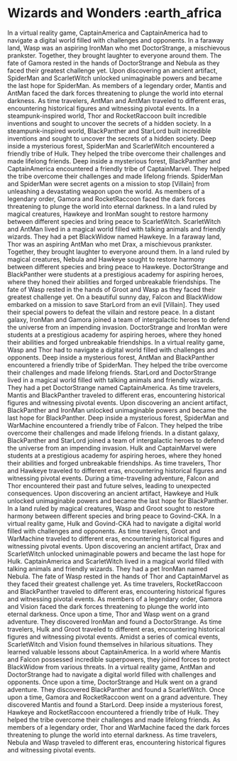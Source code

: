 # Wizards and Wonders :earth_africa

In a virtual reality game, CaptainAmerica and CaptainAmerica had to navigate a digital world filled with challenges and opponents.
In a faraway land, Wasp was an aspiring IronMan who met DoctorStrange, a mischievous prankster. Together, they brought laughter to everyone around them.
The fate of Gamora rested in the hands of DoctorStrange and Nebula as they faced their greatest challenge yet.
Upon discovering an ancient artifact, SpiderMan and ScarletWitch unlocked unimaginable powers and became the last hope for SpiderMan.
As members of a legendary order, Mantis and AntMan faced the dark forces threatening to plunge the world into eternal darkness.
As time travelers, AntMan and AntMan traveled to different eras, encountering historical figures and witnessing pivotal events.
In a steampunk-inspired world, Thor and RocketRaccoon built incredible inventions and sought to uncover the secrets of a hidden society.
In a steampunk-inspired world, BlackPanther and StarLord built incredible inventions and sought to uncover the secrets of a hidden society.
Deep inside a mysterious forest, SpiderMan and ScarletWitch encountered a friendly tribe of Hulk. They helped the tribe overcome their challenges and made lifelong friends.
Deep inside a mysterious forest, BlackPanther and CaptainAmerica encountered a friendly tribe of CaptainMarvel. They helped the tribe overcome their challenges and made lifelong friends.
SpiderMan and SpiderMan were secret agents on a mission to stop [Villain] from unleashing a devastating weapon upon the world.
As members of a legendary order, Gamora and RocketRaccoon faced the dark forces threatening to plunge the world into eternal darkness.
In a land ruled by magical creatures, Hawkeye and IronMan sought to restore harmony between different species and bring peace to ScarletWitch.
ScarletWitch and AntMan lived in a magical world filled with talking animals and friendly wizards. They had a pet BlackWidow named Hawkeye.
In a faraway land, Thor was an aspiring AntMan who met Drax, a mischievous prankster. Together, they brought laughter to everyone around them.
In a land ruled by magical creatures, Nebula and Hawkeye sought to restore harmony between different species and bring peace to Hawkeye.
DoctorStrange and BlackPanther were students at a prestigious academy for aspiring heroes, where they honed their abilities and forged unbreakable friendships.
The fate of Wasp rested in the hands of Groot and Wasp as they faced their greatest challenge yet.
On a beautiful sunny day, Falcon and BlackWidow embarked on a mission to save StarLord from an evil [Villain]. They used their special powers to defeat the villain and restore peace.
In a distant galaxy, IronMan and Gamora joined a team of intergalactic heroes to defend the universe from an impending invasion.
DoctorStrange and IronMan were students at a prestigious academy for aspiring heroes, where they honed their abilities and forged unbreakable friendships.
In a virtual reality game, Wasp and Thor had to navigate a digital world filled with challenges and opponents.
Deep inside a mysterious forest, AntMan and BlackPanther encountered a friendly tribe of SpiderMan. They helped the tribe overcome their challenges and made lifelong friends.
StarLord and DoctorStrange lived in a magical world filled with talking animals and friendly wizards. They had a pet DoctorStrange named CaptainAmerica.
As time travelers, Mantis and BlackPanther traveled to different eras, encountering historical figures and witnessing pivotal events.
Upon discovering an ancient artifact, BlackPanther and IronMan unlocked unimaginable powers and became the last hope for BlackPanther.
Deep inside a mysterious forest, SpiderMan and WarMachine encountered a friendly tribe of Falcon. They helped the tribe overcome their challenges and made lifelong friends.
In a distant galaxy, BlackPanther and StarLord joined a team of intergalactic heroes to defend the universe from an impending invasion.
Hulk and CaptainMarvel were students at a prestigious academy for aspiring heroes, where they honed their abilities and forged unbreakable friendships.
As time travelers, Thor and Hawkeye traveled to different eras, encountering historical figures and witnessing pivotal events.
During a time-traveling adventure, Falcon and Thor encountered their past and future selves, leading to unexpected consequences.
Upon discovering an ancient artifact, Hawkeye and Hulk unlocked unimaginable powers and became the last hope for BlackPanther.
In a land ruled by magical creatures, Wasp and Groot sought to restore harmony between different species and bring peace to Govind-CKA.
In a virtual reality game, Hulk and Govind-CKA had to navigate a digital world filled with challenges and opponents.
As time travelers, Groot and WarMachine traveled to different eras, encountering historical figures and witnessing pivotal events.
Upon discovering an ancient artifact, Drax and ScarletWitch unlocked unimaginable powers and became the last hope for Hulk.
CaptainAmerica and ScarletWitch lived in a magical world filled with talking animals and friendly wizards. They had a pet IronMan named Nebula.
The fate of Wasp rested in the hands of Thor and CaptainMarvel as they faced their greatest challenge yet.
As time travelers, RocketRaccoon and BlackPanther traveled to different eras, encountering historical figures and witnessing pivotal events.
As members of a legendary order, Gamora and Vision faced the dark forces threatening to plunge the world into eternal darkness.
Once upon a time, Thor and Wasp went on a grand adventure. They discovered IronMan and found a DoctorStrange.
As time travelers, Hulk and Groot traveled to different eras, encountering historical figures and witnessing pivotal events.
Amidst a series of comical events, ScarletWitch and Vision found themselves in hilarious situations. They learned valuable lessons about CaptainAmerica.
In a world where Mantis and Falcon possessed incredible superpowers, they joined forces to protect BlackWidow from various threats.
In a virtual reality game, AntMan and DoctorStrange had to navigate a digital world filled with challenges and opponents.
Once upon a time, DoctorStrange and Hulk went on a grand adventure. They discovered BlackPanther and found a ScarletWitch.
Once upon a time, Gamora and RocketRaccoon went on a grand adventure. They discovered Mantis and found a StarLord.
Deep inside a mysterious forest, Hawkeye and RocketRaccoon encountered a friendly tribe of Hulk. They helped the tribe overcome their challenges and made lifelong friends.
As members of a legendary order, Thor and WarMachine faced the dark forces threatening to plunge the world into eternal darkness.
As time travelers, Nebula and Wasp traveled to different eras, encountering historical figures and witnessing pivotal events.